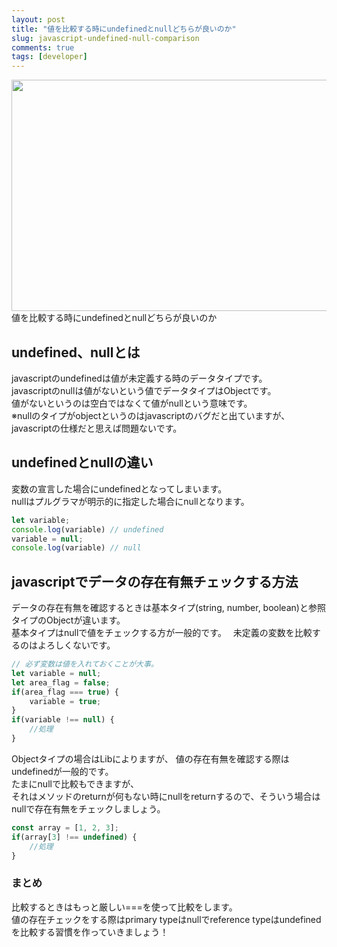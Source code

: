 ```yaml
---
layout: post
title: "値を比較する時にundefinedとnullどちらが良いのか"
slug: javascript-undefined-null-comparison
comments: true
tags: [developer]
---
```

<img src="https://drive.google.com/uc?export=view&id=1u7BSBIt1dMa6djlVbF-VmF72fTZ1X3TL"  width="700" height="370">
値を比較する時にundefinedとnullどちらが良いのか    

## undefined、nullとは
javascriptのundefinedは値が未定義する時のデータタイプです。  
javascriptのnullは値がないという値でデータタイプはObjectです。  
値がないというのは空白ではなくて値がnullという意味です。  
※nullのタイプがobjectというのはjavascriptのバグだと出ていますが、javascriptの仕様だと思えば問題ないです。　 

## undefinedとnullの違い
変数の宣言した場合にundefinedとなってしまいます。  
nullはプルグラマが明示的に指定した場合にnullとなります。  

```javascript
let variable;
console.log(variable) // undefined
variable = null;
console.log(variable) // null
```


## javascriptでデータの存在有無チェックする方法
データの存在有無を確認するときは基本タイプ(string, number, boolean)と参照タイプのObjectが違います。  
基本タイプはnullで値をチェックする方が一般的です。　 
未定義の変数を比較するのはよろしくないです。  
```javascript
// 必ず変数は値を入れておくことが大事。
let variable = null;
let area_flag = false;
if(area_flag === true) {
    variable = true;
}
if(variable !== null) {
    //処理
}
```

Objectタイプの場合はLibによりますが、
値の存在有無を確認する際はundefinedが一般的です。  
たまにnullで比較もできますが、  
それはメソッドのreturnが何もない時にnullをreturnするので、そういう場合はnullで存在有無をチェックしましょう。  
```javascript
const array = [1, 2, 3];
if(array[3] !== undefined) {
    //処理
}
```

### まとめ
比較するときはもっと厳しい===を使って比較をします。  
値の存在チェックをする際はprimary typeはnullでreference typeはundefinedを比較する習慣を作っていきましょう！  
